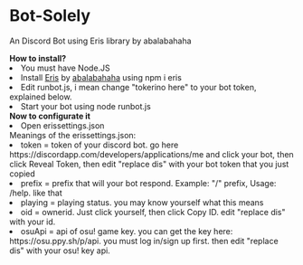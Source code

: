 # Bot-Solely
<p>An Discord Bot using Eris library by abalabahaha</p>
<strong>How to install?</strong>
<li>You must have Node.JS</li>
<li>Install <a href="https://github.com/abalabahaha/eris">Eris</a> by <a href="https://github.com/abalabahaha">abalabahaha</a> using npm i eris</li>
<li>Edit runbot.js, i mean change "tokerino here" to your bot token, explained below.</li>
<li>Start your bot using node runbot.js</li>
<strong>Now to configurate it</strong>
<li>Open erissettings.json</li>
Meanings of the erissettings.json:
<li>token = token of your discord bot. go here https://discordapp.com/developers/applications/me and click your bot, then click Reveal Token, then edit "replace dis" with your bot token that you just copied</li>
<li>prefix = prefix that will your bot respond. Example: "/" prefix, Usage: /help. like that</li>
<li>playing = playing status. you may know yourself what this means</li>
<li>oid = ownerid. Just click yourself, then click Copy ID. edit "replace dis" with your id.</li>
<li>osuApi = api of osu! game key. you can get the key here: https://osu.ppy.sh/p/api. you must log in/sign up first. then edit "replace dis" with your osu! key api.</li>

